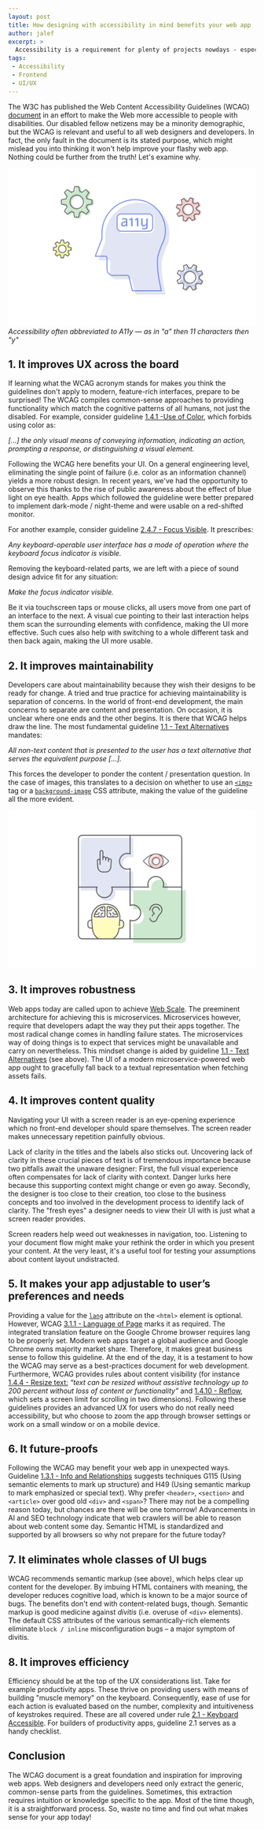 ```yaml
---
layout: post
title: How designing with accessibility in mind benefits your web app
author: jalef
excerpt: >
  Accessibility is a requirement for plenty of projects nowdays - especially ones developed for the public sector. But why implement accessibility only when asked, instead of starting designing and developing with accessibility in mind? 
tags:
 - Accessibility
 - Frontend
 - UI/UX
---
```


The W3C has published the Web Content Accessibility Guidelines (WCAG) [document](https://www.w3.org/WAI/standards-guidelines/wcag/) in an effort to make the Web more accessible to people with disabilities. Our disabled fellow netizens may be a minority demographic, but the WCAG is relevant and useful to all web designers and developers. In fact, the only fault in the document is its stated purpose, which might mislead you into thinking it won't help improve your flashy web app. Nothing could be further from the truth! Let's examine why.

![Accessibility in mind](/img/accessibility-in-mind/a11y.jpg)
*Accessibility often abbreviated to A11y — as in "a" then 11 characters then "y"*

## 1. It improves UX across the board

If learning what the WCAG acronym stands for makes you think the guidelines don't apply to modern, feature-rich interfaces, prepare to be surprised! The WCAG compiles common-sense approaches to providing functionality which match the cognitive patterns of all humans, not just the disabled. For example, consider guideline [1.4.1 -Use of Color](https://www.w3.org/WAI/WCAG21/quickref/?showtechniques=132%2C211%2C311%2C325%2C131#use-of-color), which forbids using color as:

*[...] the only visual means of conveying information, indicating an action, prompting a response, or distinguishing a visual element.*

Following the WCAG here benefits your UI. On a general engineering level, eliminating the single point of failure (i.e. color as an information channel) yields a more robust design. In recent years, we've had the opportunity to observe this thanks to the rise of public awareness about the effect of blue light on eye health. Apps which followed the guideline were better prepared to implement dark-mode / night-theme and were usable on a red-shifted monitor.

For another example, consider guideline [2.4.7 - Focus Visible](https://www.w3.org/WAI/WCAG21/quickref/?showtechniques=132%2C211%2C311%2C325%2C131#focus-visible). It prescribes:

*Any keyboard-operable user interface has a mode of operation where the keyboard focus indicator is visible.*

Removing the keyboard-related parts, we are left with a piece of sound design advice fit for any situation:

*Make the focus indicator visible.*

Be it via touchscreen taps or mouse clicks, all users move from one part of an interface to the next. A visual cue pointing to their last interaction helps them scan the surrounding elements with confidence, making the UI more effective. Such cues also help with switching to a whole different task and then back again, making the UI more usable.

## 2. It improves maintainability

Developers care about maintainability because they wish their designs to be ready for change. A tried and true practice for achieving maintainability is separation of concerns. In the world of front-end development, the main concerns to separate are content and presentation. On occasion, it is unclear where one ends and the other begins. It is there that WCAG helps draw the line. The most fundamental guideline [1.1 - Text Alternatives](https://www.w3.org/WAI/WCAG21/quickref/?showtechniques=132%2C211%2C311%2C325%2C131#text-alternatives) mandates:

*All non-text content that is presented to the user has a text alternative that serves the equivalent purpose [...].*

This forces the developer to ponder the content / presentation question. In the case of images, this translates to a decision on whether to use an  [`<img>`](https://developer.mozilla.org/en-US/docs/Web/HTML/Element/Img) tag or a [`background-image`](https://developer.mozilla.org/en-US/docs/Web/CSS/background-image) CSS attribute, making the value of the guideline all the more evident.

![Accessibility puzzle](/img/accessibility-in-mind/puzzle.jpg)

## 3. It improves robustness

Web apps today are called upon to achieve [Web Scale](https://en.wikipedia.org/wiki/Scalability). The preeminent architecture for achieving this is microservices. Microservices however, require that developers adapt the way they put their apps together. The most radical change comes in handling failure states. The microservices way of doing things is to expect that services might be unavailable and carry on nevertheless. This mindset change is aided by guideline [1.1 - Text Alternatives](https://www.w3.org/WAI/WCAG21/quickref/?showtechniques=132%2C211%2C311%2C325%2C131#text-alternatives) (see above). The UI of a modern microservice-powered web app ought to gracefully fall back to a textual representation when fetching assets fails.

## 4. It improves content quality

Navigating your UI with a screen reader is an eye-opening experience which no front-end developer should spare themselves. The screen reader makes unnecessary repetition painfully obvious.

Lack of clarity in the titles and the labels also sticks out. Uncovering lack of clarity in these crucial pieces of text is of tremendous importance because two pitfalls await the unaware designer: First, the full visual experience often compensates for lack of clarity with context. Danger lurks here because this supporting context might change or even go away. Secondly, the designer is too close to their creation, too close to the business concepts and too involved in the development process to identify lack of clarity. The "fresh eyes" a designer needs to view their UI with is just what a screen reader provides.

Screen readers help weed out weaknesses in navigation, too. Listening to your document flow might make your rethink the order in which you present your content. At the very least, it's a useful tool for testing your assumptions about content layout undistracted.

## 5. It makes your app adjustable to user’s preferences and needs

Providing a value for the [`lang`](https://developer.mozilla.org/en-US/docs/Web/HTML/Global_attributes#attr-lang) attribute on the `<html>` element is optional. However, WCAG [3.1.1 - Language of Page](https://www.w3.org/TR/WCAG21/#language-of-page) marks it as required. The integrated translation feature on the Google Chrome browser requires lang to be properly set. Modern web apps target a global audience and Google Chrome owns majority market share. Therefore, it makes great business sense to follow this guideline. At the end of the day, it is a testament to how the WCAG may serve as a best-practices document for web development.
Furthermore, WCAG provides rules about content visibility (for instance [1.4.4 - Resize text:](https://www.w3.org/TR/WCAG21/#resize-text) *“text can be resized without assistive technology up to 200 percent without loss of content or functionality”* and [1.4.10 - Reflow](https://www.w3.org/TR/WCAG21/#reflow), which sets a screen limit for scrolling in two dimensions). Following these guidelines provides an advanced UX for users who do not really need accessibility, but who choose to zoom the app through browser settings or work on a small window or on a mobile device.

## 6. It future-proofs

Following the WCAG may benefit your web app in unexpected ways. Guideline [1.3.1 - Info and Relationships](https://www.w3.org/WAI/WCAG21/quickref/?showtechniques=132%2C211%2C311%2C325%2C131#info-and-relationships) suggests techniques G115 (Using semantic elements to mark up structure) and H49 (Using semantic markup to mark emphasized or special text). Why prefer `<header>`, `<section>` and `<article>` over good old `<div>` and `<span>`? There may not be a compelling reason today, but chances are there will be one tomorrow! Advancements in AI and SEO technology indicate that web crawlers will be able to reason about web content some day. Semantic HTML is standardized and supported by all browsers so why not prepare for the future today?

## 7. It eliminates whole classes of UI bugs

WCAG recommends semantic markup (see above), which helps clear up content for the developer. By imbuing HTML containers with meaning, the developer reduces cognitive load, which is known to be a major source of bugs.
The benefits don't end with content-related bugs, though. Semantic markup is good medicine against *divitis* (i.e. overuse of `<div>` elements). The default CSS attributes of the various semantically-rich elements eliminate `block / inline` misconfiguration bugs – a major symptom of divitis.

## 8. It improves efficiency

Efficiency should be at the top of the UX considerations list. Take for example productivity apps. These thrive on providing users with means of building "muscle memory" on the keyboard. Consequently, ease of use for each action is evaluated based on the number, complexity and intuitiveness of keystrokes required. These are all covered under rule [2.1 - Keyboard Accessible](https://www.w3.org/WAI/WCAG21/quickref/?showtechniques=132%2C211%2C311%2C325%2C131#keyboard-accessible). For builders of productivity apps, guideline 2.1 serves as a handy checklist.

## Conclusion
The WCAG document is a great foundation and inspiration for improving web apps. Web designers and developers need only extract the generic, common-sense parts from the guidelines. Sometimes, this extraction requires intuition or knowledge specific to the app. Most of the time though, it is a straightforward process. So, waste no time and find out what makes sense for your app today!
